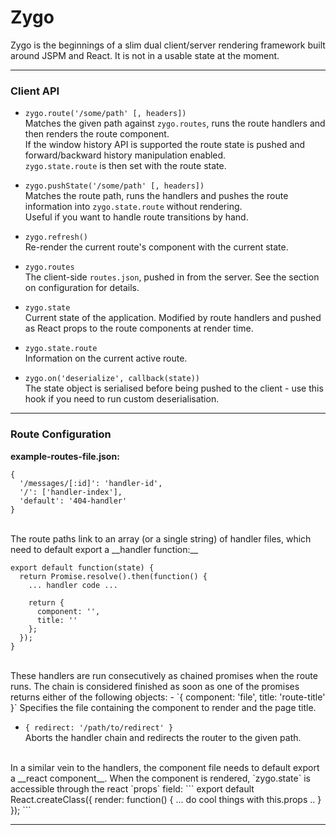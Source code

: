 # Zygo

Zygo is the beginnings of a slim dual client/server rendering framework built around JSPM and React.  It is not in a usable state at the moment.

---

### Client API
- `zygo.route('/some/path' [, headers])`  
    Matches the given path against `zygo.routes`, runs the route handlers and then renders the route component.  
    If the window history API is supported the route state is pushed and forward/backward history manipulation enabled.  
    `zygo.state.route` is then set with the route state.

- `zygo.pushState('/some/path' [, headers])`  
    Matches the route path, runs the handlers and pushes the route information into `zygo.state.route` without rendering.  
    Useful if you want to handle route transitions by hand.

- `zygo.refresh()`  
    Re-render the current route's component with the current state.

- `zygo.routes`  
    The client-side `routes.json`, pushed in from the server. See the section on configuration for details.

- `zygo.state`  
    Current state of the application. Modified by route handlers and pushed as React props to the route components at render time.

- `zygo.state.route`  
    Information on the current active route.

- `zygo.on('deserialize', callback(state))`  
    The state object is serialised before being pushed to the client - use this hook if you need to run custom deserialisation.

---

### Route Configuration

__example-routes-file.json:__
```
{
  '/messages/[:id]': 'handler-id',
  '/': ['handler-index'],
  'default': '404-handler'
}
```

<br />
The route paths link to an array (or a single string) of handler files, which need to default export a __handler function:__

```
export default function(state) {
  return Promise.resolve().then(function() {
    ... handler code ...

    return {
      component: '',
      title: ''
    };
  });
}
```

<br />
These handlers are run consecutively as chained promises when the route runs. The chain is considered finished as soon as one of the promises returns either of the following objects:
- `{ component: 'file', title: 'route-title' }`  
    Specifies the file containing the component to render and the page title.

- `{ redirect: '/path/to/redirect' }`  
    Aborts the handler chain and redirects the router to the given path.

<br />
In a similar vein to the handlers, the component file needs to default export a __react component__. When the component is rendered, `zygo.state` is accessible through the react `props` field:
```
export default React.createClass({
  render: function() {
    ... do cool things with this.props ..
  }
});
```

---
